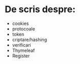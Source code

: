 # De scris despre:
- cookies
- protocoale
- token
- criptare/hashing
- verificari
- Thymeleaf
- Register